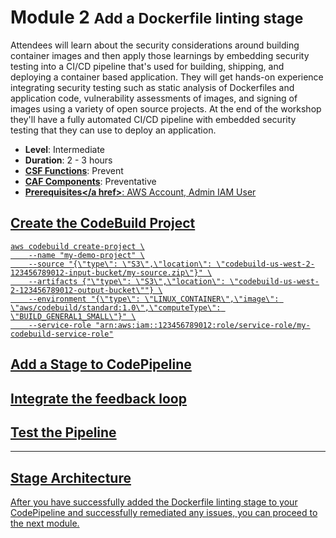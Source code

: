 # Module 2 <small>Add a Dockerfile linting stage</small>

Attendees will learn about the security considerations around building container images and then apply those learnings by embedding security testing into a CI/CD pipeline that's used for building, shipping, and deploying a container based application. They will get hands-on experience integrating security testing such as static analysis of Dockerfiles and application code, vulnerability assessments of images, and signing of images using a variety of open source projects. At the end of the workshop they'll have a fully automated CI/CD pipeline with embedded security testing that they can use to deploy an application.

* **Level**: Intermediate
* **Duration**: 2 - 3 hours
* **<a href="https://www.nist.gov/cyberframework/online-learning/components-framework" target="_blank">CSF Functions</a>**: Prevent
* **<a href="https://d0.awsstatic.com/whitepapers/AWS_CAF_Security_Perspective.pdf" target="_blank">CAF Components</a>**: Preventative
* **<a href="https://awssecworkshops.com/getting-started/" target="_blank">Prerequisites</a href>**: AWS Account, Admin IAM User

## Create the CodeBuild Project

```
aws codebuild create-project \
    --name "my-demo-project" \
    --source "{\"type\": \"S3\",\"location\": \"codebuild-us-west-2-123456789012-input-bucket/my-source.zip\"}" \
    --artifacts {"\"type\": \"S3\",\"location\": \"codebuild-us-west-2-123456789012-output-bucket\""} \
    --environment "{\"type\": \"LINUX_CONTAINER\",\"image\": \"aws/codebuild/standard:1.0\",\"computeType\": \"BUILD_GENERAL1_SMALL\"}" \
    --service-role "arn:aws:iam::123456789012:role/service-role/my-codebuild-service-role"
```

## Add a Stage to CodePipeline

## Integrate the feedback loop

## Test the Pipeline


---

## Stage Architecture

After you have successfully added the Dockerfile linting stage to your CodePipeline and successfully remediated any issues, you can proceed to the next module.
